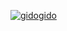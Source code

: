 [![gidogido](https://readme-typing-svg.demolab.com?font=Fira+Code&pause=1000&width=435&lines=ch%C3%BAc+b%E1%BA%A1n+8%2F3+vui+v%E1%BA%BB+nhaa+%3A3)](https://git.io/typing-svg)
